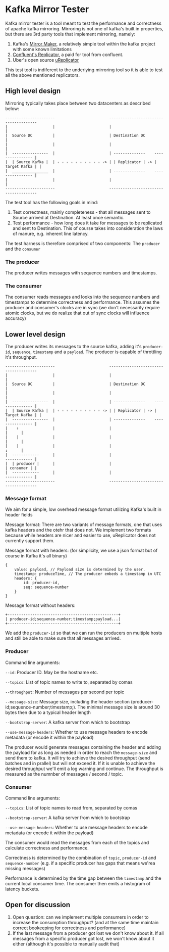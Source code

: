# Kafka Mirror Tester

Kafka mirror tester is a tool meant to test the performance and correctness of apache kafka mirroring.
Mirroring is not one of kafka's built in properties, but there are 3rd party tools that implement mirroring, namely:

1. Kafka's [Mirror Maker](https://kafka.apache.org/documentation.html#basic_ops_mirror_maker), a relatively simple tool within the kafka project with some known limitations
2. [Confluent's Replicator](https://docs.confluent.io/current/multi-dc-replicator/index.html), a paid for tool from confluent.
3. Uber's open source [uReplicator](https://github.com/uber/uReplicator)

This test tool is indiferent to the underlying mirroring tool so it is able to test all the above mentioned replicators.

## High level design

Mirroring typically takes place between two datacenters as described below:

```
----------------------                        --------------------------------------
|                    |                        |                                    |
|  Source DC         |                        | Destination DC                     |
|                    |                        |                                    |
|  ----------------  |                        | --------------    ---------------- |
|  | Source Kafka |  | - - - - - - - - - - -> | | Replicator | -> | Target Kafka | |
|  ________________  |                        | --------------    ---------------- |
|                    |                        |                                    |
----------------------                        --------------------------------------
```

The test tool has the following goals in mind:

1. Test correctness, mainly completeness - that all messages sent to Source arrived at Destination. At least once semantic.
2. Test performance - how long does it take for messages to be replicated and sent to Destination. This of course takes into consideration the laws of manure, e.g. inherent line latency.

The test harness is therefore comprised  of two components: The `producer` and the `consumer`

### The producer
The producer writes messages with sequence numbers and timestamps.

### The consumer
The consumer reads messages and looks into the sequence numbers and timestamps to determine correctness and performance.
This assumes the producer and consumer's clocks are in sync (we don't necessarily require atomic clocks, but we do realize that out of sync clocks will influence accuracy)

## Lower level design

The producer writes its messages to the source kafka, adding it's `producer-id`, `sequence`, `timestamp` and a `payload`.
The producer is capable of throttling it's throughput.

```
----------------------                        --------------------------------------
|                    |                        |                                    |
|  Source DC         |                        | Destination DC                     |
|                    |                        |                                    |
|  ----------------  |                        | --------------    ---------------- |
|  | Source Kafka |  | - - - - - - - - - - -> | | Replicator | -> | Target Kafka | |
|  ----------------  |                        | --------------    ---------------- |
|    ↑               |                        |                             |      |
|    |               |                        |                             |      |
|    |               |                        |                             ↓      |
|  ------------      |                        |                       ------------ |
|  | producer |      |                        |                       | consumer | |
|  ------------      |                        |                       ------------ |
----------------------                        --------------------------------------
```

### Message format
We aim for a simple, low overhead message format utilizing Kafka's built in header fields

Message format:
There are two variants of message formats, one that uses kafka headers and the otehr that does not. 
We implement two formats because while headers are nicer and easier to use, uReplicator does not currently support them. 

Message format with headers: (for simplicity, we use a json format but of course in Kafka it's all binary)
```
{
    value: payload, // Payload size is determined by the user.
    timestamp: produceTime, // The producer embeds a timestamp in UTC
    headers: {
        id: producer-id,
        seq: sequence-number
    }
}
```

Message format without headers: 
```
+-------------------------------------------------+
| producer-id;sequence-number;timestamp;payload...|
+-------------------------------------------------+
```

We add the `producer-id` so that we can run the producers on multiple hosts and still be able to make sure that all messages arrived.

### Producer

Command line arguments:

`--id`: Producer ID. May be the hostname etc.

`--topics`: List of topic names to write to, separated by comas

`--throughput`: Number of messages per second per topic

`--message-size`: Message size, including the header section (producer-id;sequence-number;timestamp;). The minimal message size is around 30 bytes then due to a typical header length

`--bootstrap-server`: A kafka server from which to bootstrap

`--use-message-headers`: Whether to use message headers to encode metadata (or encode it within the payload)

The producer would generate messages containing the header and adding the payload for as long as needed in order to reach the `message-size` and send them to kafka.
It will try to achieve the desired throughput (send batches and in prallel) but will not exceed it. If it is unable to achieve the desired throughput we'll emit a log warning and continue.
The throughput is measured as the numnber of messages / second / topic.

### Consumer

Command line arguments:

`--topics`: List of topic names to read from, separated by comas

`--bootstrap-server`: A kafka server from which to bootstrap

`--use-message-headers`: Whether to use message headers to encode metadata (or encode it within the payload)

The consumer would read the messages from each of the topics and calculate correctness and performance.

Correctness is determined by the combination of `topic`, `producer-id` and `sequence-number` (e.g. if a specific producer has gaps that means we'rea missing messages)

Performance is determined by the time gap between the `timestamp` and the current local consumer time. The consumer then emits a histogram of latency buckets.


## Open for discussion
1. Open question: can we implement multiple consumers in order to increase the consumption throughput? (and at the same time maintain correct bookeeping for correctness and performance)
1. If the last message from a producer got lost we don't know about it. If all messages from a specific producer got lost, we won't know about it either (although it's possible to manually audit that)